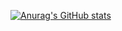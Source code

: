 [![Anurag's GitHub stats](https://github-readme-stats.vercel.app/api?username=jcsalasdev)](https://github.com/anuraghazra/github-readme-stats)
